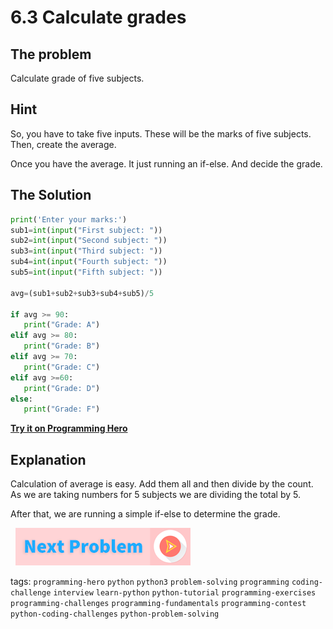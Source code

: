 # 6.3 Calculate grades

##  The problem
Calculate grade of five subjects. 

## Hint
So, you have to take five inputs. These will be the marks of five subjects. Then, create the average. 

Once you have the average. It just running an if-else. And decide the grade. 

## The Solution
```python
print('Enter your marks:')
sub1=int(input("First subject: "))
sub2=int(input("Second subject: "))
sub3=int(input("Third subject: "))
sub4=int(input("Fourth subject: "))
sub5=int(input("Fifth subject: "))
 
avg=(sub1+sub2+sub3+sub4+sub5)/5
 
if avg >= 90:
   print("Grade: A")
elif avg >= 80:
   print("Grade: B")
elif avg >= 70:
   print("Grade: C")
elif avg >=60:
   print("Grade: D")
else:
   print("Grade: F")
```
**[Try it on Programming Hero](https://play.google.com/store/apps/details?id=com.learnprogramming.codecamp)**

##  Explanation
Calculation of average is easy. Add them all and then divide by the count. As we are taking numbers for 5 subjects we are dividing the total by 5. 

After that, we are running a simple if-else to determine the grade. 

&nbsp;
[![Next Page](../assets/next-button.png)](Gravitational-Force.md)
&nbsp;

tags:  `programming-hero`  `python`  `python3`  `problem-solving`  `programming`  `coding-challenge`  `interview`  `learn-python`  `python-tutorial`  `programming-exercises`  `programming-challenges`  `programming-fundamentals`  `programming-contest`  `python-coding-challenges`  `python-problem-solving`